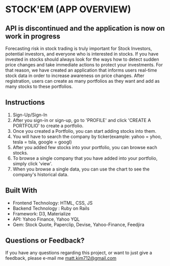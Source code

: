 
# STOCK'EM (APP OVERVIEW)

## API is discontinued and the application is now on work in progress

Forecasting risk in stock trading is truly important for Stock Investors, potential investors, and everyone who is interested in stocks. If you have invested in stocks should always look for the ways how to detect sudden price changes and take immediate actions to protect your investments.
For that reason, we have created an application that informs users real-time stock data in order to increase awareness on price changes. After registration, users can create as many portfolios as they want and add as many stocks to these portfolios.

## Instructions

1. Sign-Up/Sign-In
2. After you sign-in or sign-up, go to 'PROFILE' and click 'CREATE A PORTFOLIO' to create a portfolio.
3. Once you created a Portfolio, you can start adding stocks into them.
4. You will have to search the company by ticker(example: yahoo = yhoo, tesla = tsla, google = googl)
5. After you added few stocks into your portfolio, you can browse each stocks.
6. To browse a single company that you have added into your portfolio, simply click 'view'.
7. When you browse a single data, you can use the chart to see the company's historical data.

## Built With
- Frontend Technology: HTML, CSS, JS
- Backend Technology : Ruby on Rails
- Framework: D3, Materialize
- API: Yahoo Finance, Yahoo YQL
- Gem:  Stock Quote,  Paperclip, Devise, Yahoo-Finance, Feedjira

## Questions or Feedback?

If you have any questions regarding this project, or want to just give a feedback, please e-mail me matt.kim712@gmail.com
